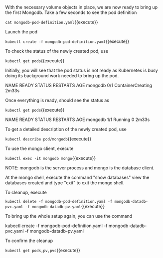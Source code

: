 
With the necessary volume objects in place, we are now ready to bring up the first Mongodb. Take a few seconds to see the pod definition

`cat mongodb-pod-definition.yaml`{{execute}}

Launch the pod

`kubectl create -f mongodb-pod-definition.yaml`{{execute}}

To check the status of the newly created pod, use

`kubectl get pods`{{execute}}


Initially, you will see that the pod status is not ready as Kubernetes is busy doing its background work needed to bring up the pod.

NAME      READY   STATUS             RESTARTS   AGE
mongodb   0/1     ContainerCreating             2m33s

Once everything is ready, should see the status as

`kubectl get pods`{{execute}}

NAME      READY   STATUS    RESTARTS   AGE
mongodb   1/1     Running   0          2m33s


To get a detailed description of the newly created pod, use 

`kubectl describe pod/mongodb`{{execute}}

To use the mongo client, execute

`kubectl exec -it mongodb mongo`{{execute}}

NOTE: mongodb is the server process and mongo is the database client.

At the mongo shell, execute the command "show databases" view the databases created and type "exit" to exit the mongo shell.

To cleanup, execute

`kubectl delete -f mongodb-pod-definition.yaml -f mongodb-datadb-pvc.yaml -f mongodb-datadb-pv.yaml`{{execute}}

To bring up the whole setup again, you can use the command

kubectl create  -f mongodb-pod-definition.yaml -f mongodb-datadb-pvc.yaml -f mongodb-datadb-pv.yaml

To confirm the cleanup

`kubectl get pods,pv,pvc`{{execute}}


